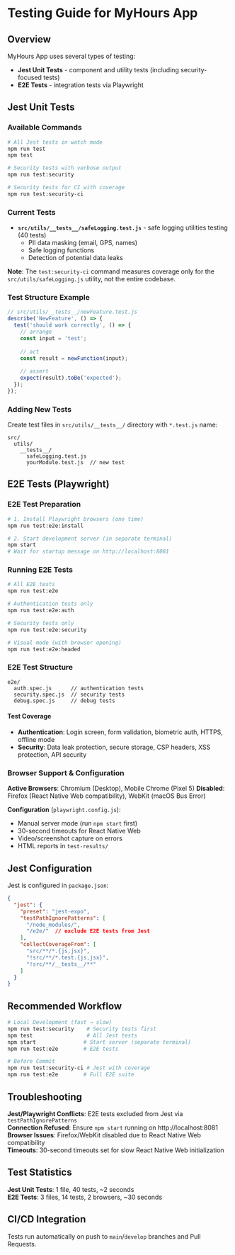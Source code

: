 # Testing Guide for MyHours App

## Overview

MyHours App uses several types of testing:
- **Jest Unit Tests** - component and utility tests (including security-focused tests)
- **E2E Tests** - integration tests via Playwright

## Jest Unit Tests

### Available Commands

```bash
# All Jest tests in watch mode
npm run test
npm test

# Security tests with verbose output  
npm run test:security

# Security tests for CI with coverage
npm run test:security-ci
```

### Current Tests

- **`src/utils/__tests__/safeLogging.test.js`** - safe logging utilities testing (40 tests)
  - PII data masking (email, GPS, names)
  - Safe logging functions
  - Detection of potential data leaks

**Note**: The `test:security-ci` command measures coverage only for the `src/utils/safeLogging.js` utility, not the entire codebase.

### Test Structure Example

```javascript
// src/utils/__tests__/newFeature.test.js
describe('NewFeature', () => {
  test('should work correctly', () => {
    // arrange
    const input = 'test';
    
    // act  
    const result = newFunction(input);
    
    // assert
    expect(result).toBe('expected');
  });
});
```

### Adding New Tests

Create test files in `src/utils/__tests__/` directory with `*.test.js` name:

```
src/
  utils/
    __tests__/
      safeLogging.test.js
      yourModule.test.js  // new test
```

## E2E Tests (Playwright)

### E2E Test Preparation

```bash
# 1. Install Playwright browsers (one time)
npm run test:e2e:install

# 2. Start development server (in separate terminal)
npm start
# Wait for startup message on http://localhost:8081
```

### Running E2E Tests

```bash
# All E2E tests
npm run test:e2e

# Authentication tests only
npm run test:e2e:auth

# Security tests only  
npm run test:e2e:security

# Visual mode (with browser opening)
npm run test:e2e:headed
```

### E2E Test Structure

```
e2e/
  auth.spec.js      // authentication tests
  security.spec.js  // security tests  
  debug.spec.js     // debug tests
```

#### Test Coverage
- **Authentication**: Login screen, form validation, biometric auth, HTTPS, offline mode  
- **Security**: Data leak protection, secure storage, CSP headers, XSS protection, API security

### Browser Support & Configuration

**Active Browsers**: Chromium (Desktop), Mobile Chrome (Pixel 5)
**Disabled**: Firefox (React Native Web compatibility), WebKit (macOS Bus Error)

**Configuration** (`playwright.config.js`):
- Manual server mode (run `npm start` first)
- 30-second timeouts for React Native Web
- Video/screenshot capture on errors
- HTML reports in `test-results/`

## Jest Configuration

Jest is configured in `package.json`:

```json
{
  "jest": {
    "preset": "jest-expo",
    "testPathIgnorePatterns": [
      "/node_modules/",
      "/e2e/"  // exclude E2E tests from Jest
    ],
    "collectCoverageFrom": [
      "src/**/*.{js,jsx}",
      "!src/**/*.test.{js,jsx}",
      "!src/**/__tests__/**"
    ]
  }
}
```

## Recommended Workflow

```bash
# Local Development (fast → slow)
npm run test:security    # Security tests first
npm test                 # All Jest tests
npm start               # Start server (separate terminal)
npm run test:e2e        # E2E tests

# Before Commit
npm run test:security-ci # Jest with coverage
npm run test:e2e        # Full E2E suite
```

## Troubleshooting

**Jest/Playwright Conflicts**: E2E tests excluded from Jest via `testPathIgnorePatterns`  
**Connection Refused**: Ensure `npm start` running on http://localhost:8081  
**Browser Issues**: Firefox/WebKit disabled due to React Native Web compatibility  
**Timeouts**: 30-second timeouts set for slow React Native Web initialization

## Test Statistics

**Jest Unit Tests**: 1 file, 40 tests, ~2 seconds  
**E2E Tests**: 3 files, 14 tests, 2 browsers, ~30 seconds

## CI/CD Integration

Tests run automatically on push to `main`/`develop` branches and Pull Requests.